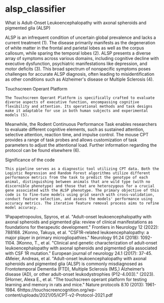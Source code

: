 # alsp_classifier
What is Adult-Onset Leukoencephalopathy with axonal spheroids and pigmented glia (ALSP)

ALSP is an infrequent condition of uncertain global prevalence and lacks a current treatment (1). The disease primarily manifests as the degeneration of white matter in the frontal and parietal lobes as well as the corpus callosum, while sparing the temporal lobes (2). ALSP presents a diverse array of symptoms across various domains, including cognitive decline with executive dysfunction, psychiatric manifestations like depression, and motor deficits (3). This broad spectrum of nonspecific symptoms poses challenges for accurate ALSP diagnosis, often leading to misidentification as other conditions such as Alzheimer's disease or Multiple Sclerosis (4).

Touchscreen Operant Platform

	The Touchscreen Operant Platform is specifically crafted to evaluate diverse aspects of executive function, encompassing cognitive flexibility and attention. Its operational methods and task designs make it adaptable for use in both human subjects and experimental models (5).
Meanwhile, the Rodent Continuous Performance Task enables researchers to evaluate different cognitive elements, such as sustained attention, selective attention, reaction time, and impulse control. The mouse CPT provides a range of task probes and allows customization of task parameters to adjust the attentional load. Further information regarding the protocol can be found elsewhere (6).

Significance of the code

	This pipeline serves as a diagnostic tool utilizing CPT data. Both the Logistic Regression and Random Forest algorithms utilize different performance metrics from the task to predict the genotype of each animal, distinguishing between animals that are wild type (with no discernible phenotype) and those that are heterozygous for a crucial gene associated with the ALSP phenotype. The primary objective of this code is to fine-tune models using grid search with cross-validation, conduct feature selection, and assess the models' performance using accuracy metrics. The iterative feature removal process aims to refine model accuracy.

1Papapetropoulos, Spyros, et al. "Adult-onset leukoencephalopathy with axonal spheroids and pigmented glia: review of clinical manifestations as foundations for therapeutic development." Frontiers in Neurology 12 (2022): 788168.
2Konno, Takuya, et al. "CSF1R-related leukoencephalopathy: a major player in primary microgliopathies." Neurology 91.24 (2018): 1092-1104.
3Konno, T., et al. "Clinical and genetic characterization of adult‐onset leukoencephalopathy with axonal spheroids and pigmented glia associated with CSF 1R mutation." European journal of neurology 24.1 (2017): 37-45.
4Meier, Andreas, et al. "Adult-onset leukoencephalopathy with axonal spheroids and pigmented glia (ALSP) is commonly misdiagnosed as Frontotemporal Dementia (FTD), Multiple Sclerosis (MS,) Alzheimer’s disease (AD), or other adult-onset leukodystrophies (P12-4.003)." (2023).
5Horner, Alexa E., et al. "The touchscreen operant platform for testing learning and memory in rats and mice." Nature protocols 8.10 (2013): 1961-1984.
6https://touchscreencognition.org/wp-content/uploads/2021/05/iCPT-v2-Protocol-2021.pdf


